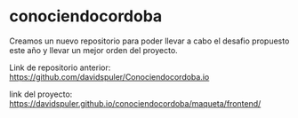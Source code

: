 # conociendocordoba

Creamos un nuevo repositorio para poder llevar a cabo el desafio propuesto este año y llevar un mejor orden del proyecto.

Link de repositorio anterior: https://github.com/davidspuler/Conociendocordoba.io


link del proyecto: https://davidspuler.github.io/conociendocordoba/maqueta/frontend/
